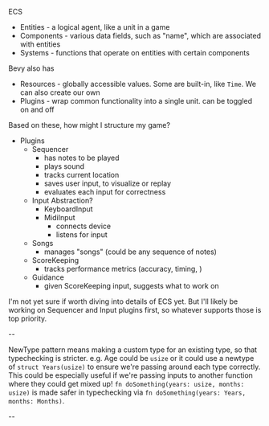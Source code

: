 ECS

- Entities - a logical agent, like a unit in a game
- Components - various data fields, such as "name", which are associated with entities
- Systems - functions that operate on entities with certain components

Bevy also has
- Resources - globally accessible values. Some are built-in, like `Time`. We can also create our own
- Plugins - wrap common functionality into a single unit. can be toggled on and off

Based on these, how might I structure my game?

- Plugins
  - Sequencer
    - has notes to be played
    - plays sound
    - tracks current location
    - saves user input, to visualize or replay
    - evaluates each input for correctness
  - Input Abstraction?
    - KeyboardInput
    - MidiInput
      - connects device
      - listens for input
  - Songs
    - manages "songs" (could be any sequence of notes)
  - ScoreKeeping
    - tracks performance metrics (accuracy, timing, )
  - Guidance
    - given ScoreKeeping input, suggests what to work on

I'm not yet sure if worth diving into details of ECS yet. But I'll likely be working on Sequencer and Input plugins first, so whatever supports those is top priority.

--

NewType pattern means making a custom type for an existing type, so that typechecking is stricter.
e.g. Age could be `usize` or it could use a newtype of `struct Years(usize)` to ensure we're passing around each type correctly.
This could be especially useful if we're passing inputs to another function where they could get mixed up!
`fn doSomething(years: usize, months: usize)` is made safer in typechecking via `fn doSomething(years: Years, months: Months)`.

--




